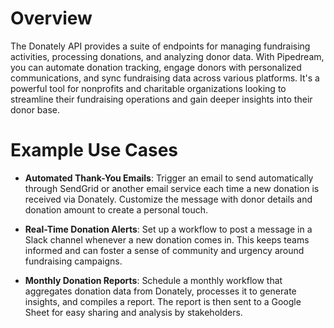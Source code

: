 # Overview

The Donately API provides a suite of endpoints for managing fundraising activities, processing donations, and analyzing donor data. With Pipedream, you can automate donation tracking, engage donors with personalized communications, and sync fundraising data across various platforms. It's a powerful tool for nonprofits and charitable organizations looking to streamline their fundraising operations and gain deeper insights into their donor base.

# Example Use Cases

- **Automated Thank-You Emails**: Trigger an email to send automatically through SendGrid or another email service each time a new donation is received via Donately. Customize the message with donor details and donation amount to create a personal touch.

- **Real-Time Donation Alerts**: Set up a workflow to post a message in a Slack channel whenever a new donation comes in. This keeps teams informed and can foster a sense of community and urgency around fundraising campaigns.

- **Monthly Donation Reports**: Schedule a monthly workflow that aggregates donation data from Donately, processes it to generate insights, and compiles a report. The report is then sent to a Google Sheet for easy sharing and analysis by stakeholders.
